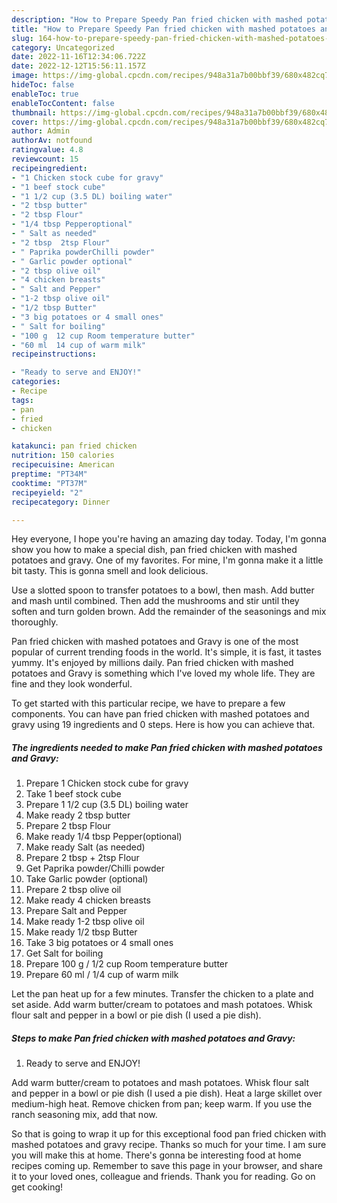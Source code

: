 ```yaml
---
description: "How to Prepare Speedy Pan fried chicken with mashed potatoes and Gravy"
title: "How to Prepare Speedy Pan fried chicken with mashed potatoes and Gravy"
slug: 164-how-to-prepare-speedy-pan-fried-chicken-with-mashed-potatoes-and-gravy
category: Uncategorized
date: 2022-11-16T12:34:06.722Z
date: 2022-12-12T15:56:11.157Z
image: https://img-global.cpcdn.com/recipes/948a31a7b00bbf39/680x482cq70/pan-fried-chicken-with-mashed-potatoes-and-gravy-recipe-main-photo.jpg
hideToc: false
enableToc: true
enableTocContent: false
thumbnail: https://img-global.cpcdn.com/recipes/948a31a7b00bbf39/680x482cq70/pan-fried-chicken-with-mashed-potatoes-and-gravy-recipe-main-photo.jpg
cover: https://img-global.cpcdn.com/recipes/948a31a7b00bbf39/680x482cq70/pan-fried-chicken-with-mashed-potatoes-and-gravy-recipe-main-photo.jpg
author: Admin
authorAv: notfound
ratingvalue: 4.8
reviewcount: 15
recipeingredient:
- "1 Chicken stock cube for gravy"
- "1 beef stock cube"
- "1 1/2 cup (3.5 DL) boiling water"
- "2 tbsp butter"
- "2 tbsp Flour"
- "1/4 tbsp Pepperoptional"
- " Salt as needed"
- "2 tbsp  2tsp Flour"
- " Paprika powderChilli powder"
- " Garlic powder optional"
- "2 tbsp olive oil"
- "4 chicken breasts"
- " Salt and Pepper"
- "1-2 tbsp olive oil"
- "1/2 tbsp Butter"
- "3 big potatoes or 4 small ones"
- " Salt for boiling"
- "100 g  12 cup Room temperature butter"
- "60 ml  14 cup of warm milk"
recipeinstructions:

- "Ready to serve and ENJOY!"
categories:
- Recipe
tags:
- pan
- fried
- chicken

katakunci: pan fried chicken 
nutrition: 150 calories
recipecuisine: American
preptime: "PT34M"
cooktime: "PT37M"
recipeyield: "2"
recipecategory: Dinner

---
```



Hey everyone, I hope you're having an amazing day today. Today, I'm gonna show you how to make a special dish, pan fried chicken with mashed potatoes and gravy. One of my favorites. For mine, I'm gonna make it a little bit tasty. This is gonna smell and look delicious.

Use a slotted spoon to transfer potatoes to a bowl, then mash. Add butter and mash until combined. Then add the mushrooms and stir until they soften and turn golden brown. Add the remainder of the seasonings and mix thoroughly.

Pan fried chicken with mashed potatoes and Gravy is one of the most popular of current trending foods in the world. It's simple, it is fast, it tastes yummy. It's enjoyed by millions daily. Pan fried chicken with mashed potatoes and Gravy is something which I've loved my whole life. They are fine and they look wonderful.


To get started with this particular recipe, we have to prepare a few components. You can have pan fried chicken with mashed potatoes and gravy using 19 ingredients and 0 steps. Here is how you can achieve that.

<!--inarticleads1-->

##### The ingredients needed to make Pan fried chicken with mashed potatoes and Gravy:

1. Prepare 1 Chicken stock cube for gravy
1. Take 1 beef stock cube
1. Prepare 1 1/2 cup (3.5 DL) boiling water
1. Make ready 2 tbsp butter
1. Prepare 2 tbsp Flour
1. Make ready 1/4 tbsp Pepper(optional)
1. Make ready  Salt (as needed)
1. Prepare 2 tbsp + 2tsp Flour
1. Get  Paprika powder/Chilli powder
1. Take  Garlic powder (optional)
1. Prepare 2 tbsp olive oil
1. Make ready 4 chicken breasts
1. Prepare  Salt and Pepper
1. Make ready 1-2 tbsp olive oil
1. Make ready 1/2 tbsp Butter
1. Take 3 big potatoes or 4 small ones
1. Get  Salt for boiling
1. Prepare 100 g / 1/2 cup Room temperature butter
1. Prepare 60 ml / 1/4 cup of warm milk


Let the pan heat up for a few minutes. Transfer the chicken to a plate and set aside. Add warm butter/cream to potatoes and mash potatoes. Whisk flour salt and pepper in a bowl or pie dish (I used a pie dish). 

<!--inarticleads2-->

##### Steps to make Pan fried chicken with mashed potatoes and Gravy:


1. Ready to serve and ENJOY!

Add warm butter/cream to potatoes and mash potatoes. Whisk flour salt and pepper in a bowl or pie dish (I used a pie dish). Heat a large skillet over medium-high heat. Remove chicken from pan; keep warm. If you use the ranch seasoning mix, add that now. 

So that is going to wrap it up for this exceptional food pan fried chicken with mashed potatoes and gravy recipe. Thanks so much for your time. I am sure you will make this at home. There's gonna be interesting food at home recipes coming up. Remember to save this page in your browser, and share it to your loved ones, colleague and friends. Thank you for reading. Go on get cooking!
